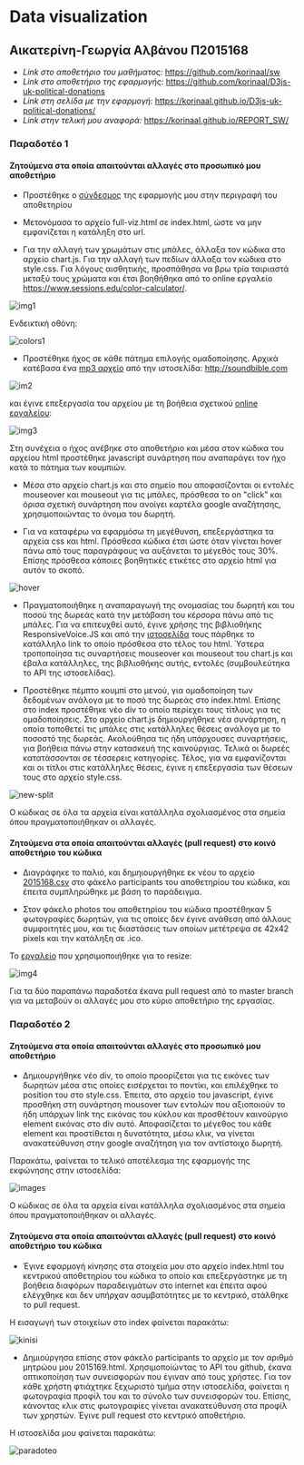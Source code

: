 # Data visualization

## Αικατερίνη-Γεωργία Αλβάνου Π2015168

* *Link στο αποθετήριο του μαθήματος:* https://github.com/korinaal/sw
* *Link στο αποθετήριο της εφαρμογής:* https://github.com/korinaal/D3js-uk-political-donations
* *Link στη σελίδα με την εφαρμογή:* https://korinaal.github.io/D3js-uk-political-donations/
* *Link στην τελική μου αναφορά:* https://korinaal.github.io/REPORT_SW/

### Παραδοτέο 1 

#### Ζητούμενα στα οποία απαιτούνται αλλαγές στο προσωπικό μου αποθετήριο

* Προστέθηκε ο [σύνδεσμος](https://korinaal.github.io/D3js-uk-political-donations) της εφαρμογής μου στην περιγραφή του αποθετηρίου

* Μετονόμασα το αρχείο full-viz.html σε index.html, ώστε να μην εμφανίζεται η κατάληξη στο url.

* Για την αλλαγή των χρωμάτων στις μπάλες, άλλαξα τον κώδικα στο αρχείο chart.js. Για την αλλαγή των πεδίων άλλαξα τον κώδικα στο style.css. Για λόγους αισθητικής, προσπάθησα να βρω τρία ταιριαστά μεταξύ τους χρώματα και έτσι βοηθήθηκα από το online εργαλείο https://www.sessions.edu/color-calculator/.

![img1](https://user-images.githubusercontent.com/22644422/43684080-26da5cf0-98a2-11e8-8484-5f21830194f6.png)


Ενδεικτική οθόνη:

![colors1](https://user-images.githubusercontent.com/22644422/43974195-7946c3fe-9ce2-11e8-840e-d4a3ed4cbe66.png)

* Προστέθηκε ήχος σε κάθε πάτημα επιλογής ομαδοποίησης. Αρχικά κατέβασα ένα [mp3 αρχείο](https://github.com/korinaal/D3js-uk-political-donations/blob/gh-pages/click.mp3) από την ιστοσελίδα: http://soundbible.com

![im2](https://user-images.githubusercontent.com/22644422/43686172-282df904-98ca-11e8-8c85-be488f7de11d.png)

και έγινε επεξεργασία του αρχείου με τη βοήθεια σχετικού [online εργαλείου](https://audiotrimmer.com/):

![img3](https://user-images.githubusercontent.com/22644422/43686173-2d293cf2-98ca-11e8-9306-55c73f294f60.png)

Στη συνέχεια ο ήχος ανέβηκε στο αποθετήριο και μέσα στον κώδικα του αρχείου html προστέθηκε javascript συνάρτηση που αναπαράγει τον ήχο κατά το πάτημα των κουμπιών.

* Mέσα στο αρχείο chart.js και στο σημείο που αποφασίζονται οι εντολές mouseover και mouseout για τις μπάλες, πρόσθεσα το on "click" και όρισα σχετική συνάρτηση που ανοίγει καρτέλα google αναζήτησης, χρησιμοποιώντας το όνομα του δωρητή. 

* Για να καταφέρω να εφαρμόσω τη μεγέθυνση, επεξεργάστηκα τα αρχεία css και html. Πρόσθεσα κώδικα έτσι ώστε όταν γίνεται hover πάνω από τους παραγράφους να αυξάνεται το μέγεθός τους 30%. Επίσης πρόσθεσα κάποιες βοηθητικές ετικέτες στο αρχείο html για αυτόν το σκοπό. 

![hover](https://user-images.githubusercontent.com/22644422/43972846-6e6fb368-9cde-11e8-8825-cfce08d5af53.png)


* Πραγματοποιήθηκε η αναπαραγωγή της ονομασίας του δωρητή και του ποσού της δωρεάς κατά την μετάβαση του κέρσορα πάνω από τις μπάλες.
Για να επιτευχθεί αυτό, έγινε χρήσης της βιβλιοθήκης ResponsiveVoice.JS και από την [ιστοσελίδα](https://responsivevoice.org/) τους πάρθηκε το κατάλληλο link το οποίο πρόσθεσα στο τέλος του html. Ύστερα τροποποίησα τις συναρτήσεις mouseover και mouseout του chart.js και έβαλα κατάλληλες, της βιβλιοθήκης αυτής, εντολές (συμβουλεύτηκα το API της ιστοσελίδας).

* Προστέθηκε πέμπτο κουμπί στο μενού, για ομαδοποίηση των δεδομένων ανάλογα με το ποσό της δωρεάς στο index.html. Επίσης στο index προστέθηκε νέο div το οποίο περίεχει τους τίτλους για τις ομαδοποίησεις. 
Στο αρχείο chart.js δημιουργήθηκε νέα συνάρτηση, η οποία τοποθετεί τις μπάλες στις κατάλληλες θέσεις ανάλογα με το ποσοστό της δωρεάς. Ακολούθησα τις ήδη υπάρχουσες συναρτήσεις, για βοήθεια πάνω στην κατασκευή της καινούργιας. Τελικά οι δωρεές κατατάσσονται σε τέσσερεις κατηγορίες.
Τέλος, για να εμφανίζονται και οι τίτλοι στις κατάλληλες θέσεις, έγινε η επεξεργασία των θέσεων τους στο αρχείο style.css.

![new-split](https://user-images.githubusercontent.com/22644422/43973583-a5197b7c-9ce0-11e8-84af-5b6b932f01dc.png)



 Ο κώδικας σε όλα τα αρχεία είναι κατάλληλα σχολιασμένος στα σημεία όπου πραγματοποιήθηκαν οι αλλαγές.

#### Ζητούμενα στα οποία απαιτούνται αλλαγές (pull request) στο κοινό αποθετήριο του κώδικα

* Διαγράφηκε το παλιό, και δημηιουργήθηκε εκ νέου το αρχείο [2015168.csv](https://github.com/korinaal/D3js-uk-political-donations/blob/master/participants/2015168.csv) στο φάκελο participants του αποθετηρίου του κώδικα, και έπειτα συμπληρώθηκε με βάση το παράδειγμα.

* Στον φάκελο photos του αποθετηρίου του κώδικα προστέθηκαν 5 φωτογραφίες δωρητών, για τις οποίες δεν έγινε ανάθεση από άλλους συμφοιτητές μου, και τις διαστάσεις των οποίων μετέτρεψα σε 42x42 pixels και την κατάληξη σε .ico.

To [εργαλείο](http://resizeimage.net/) που χρησιμοποιήθηκε για το resize: 

![img4](https://user-images.githubusercontent.com/22644422/43687388-f86358a0-98dc-11e8-979b-b9836b7963c1.png)


Για τα δύο παραπάνω παραδοτέα έκανα pull request από το master branch για να μεταβούν οι αλλαγές μου στο κύριο αποθετήριο της εργασίας.



### Παραδοτέο 2

#### Ζητούμενα στα οποία απαιτούνται αλλαγές στο προσωπικό μου αποθετήριο

* Δημιουργήθηκε νέο div, το οποίο προορίζεται για τις εικόνες των δωρητών μέσα στις οποίες εισέρχεται το ποντίκι, και επιλέχθηκε το position του στο style.css. Έπειτα, στο αρχείο του javascript, έγινε προσθήκη στη συνάρτηση mousover των εντολών που αξιοποιούν το ήδη υπάρχων link της εικόνας του κύκλου και προσθέτουν καινούργιο element εικόνας στο div αυτό. Αποφασίζεται το μέγεθος του κάθε element και προστίθεται η δυνατότητα, μέσω κλικ, να γίνεται ανακατεύθυνση στην google αναζήτηση για τον αντίστοιχο δωρητή.

Παρακάτω, φαίνεται το τελικό αποτέλεσμα της εφαρμογής της εκφώνησης στην ιστοσελίδα:

![images](https://user-images.githubusercontent.com/22644422/44995671-dce48680-afac-11e8-8780-065be8fcc252.png)

Ο κώδικας σε όλα τα αρχεία είναι κατάλληλα σχολιασμένος στα σημεία όπου πραγματοποιήθηκαν οι αλλαγές.

#### Ζητούμενα στα οποία απαιτούνται αλλαγές (pull request) στο κοινό αποθετήριο του κώδικα

* Έγινε εφαρμογή κίνησης στα στοιχεία μου στο αρχείο index.html του κεντρικού αποθετηρίου του κώδικα το οποίο και επεξεργάστηκε με τη βοήθεια διαφόρων παραδειγμάτων στο internet και έπειτα αφού ελέγχθηκε και δεν υπήρχαν ασυμβατότητες με το κεντρικό, στάλθηκε το pull request.

Η εισαγωγή των στοιχείων στο index φαίνεται παρακάτω:

![kinisi](https://user-images.githubusercontent.com/22644422/44996848-f092eb80-afb2-11e8-90d9-f3aebbfd48a5.png)

* Δημιούργησα επίσης στον φάκελο participants το αρχείο με τον αριθμό μητρώου μου 2015169.html.
Χρησιμοποίώντας το ΑΡΙ του github, έκανα οπτικοποίηση των συνεισφορών που έγιναν από τους χρήστες. Για τον κάθε χρήστη φτιάχτηκε ξεχωριστό τμήμα στην ιστοσελίδα, φαίνεται η φωτογραφία προφίλ του και το σύνολο των συνεισφορών του. Επίσης, κάνοντας κλικ στις φωτογραφίες γίνεται ανακατεύθυνση στα προφίλ των χρηστών. Έγινε pull request στο κεντρικό αποθετήριο.

Η ιστοσελίδα μου φαίνεται παρακάτω:

![paradoteo](https://user-images.githubusercontent.com/22644422/44996990-c988e980-afb3-11e8-83f4-9a1e5bb62dbc.png)


